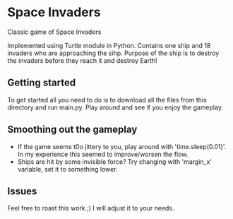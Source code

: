 # Space Invaders
Classic game of Space Invaders

Implemented using Turtle module in Python. Contains one ship and 18 invaders who are approaching the sihp. Purpose of the ship is to destroy the invaders before they reach it and destroy Earth!

## Getting started
To get started all you need to do is to download all the files from this directory and run main.py. Play around and see if you enjoy the gameplay.

## Smoothing out the gameplay
* If the game seems t0o jittery to you, play around with 'time.sleep(0.01)'. In my experience this seemed to improve/worsen the flow.
* Ships are hit by some invisible force? Try changing with 'margin_x' variable, set it to something lower.

## Issues
Feel free to roast this work ;) I will adjust it to your needs.
